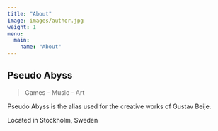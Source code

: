 ```yaml
---
title: "About"
image: images/author.jpg
weight: 1
menu:
  main:
    name: "About"
---
```


## Pseudo Abyss

> Games - Music - Art

Pseudo Abyss is the alias used for the creative works of Gustav Beije.

Located in Stockholm, Sweden
